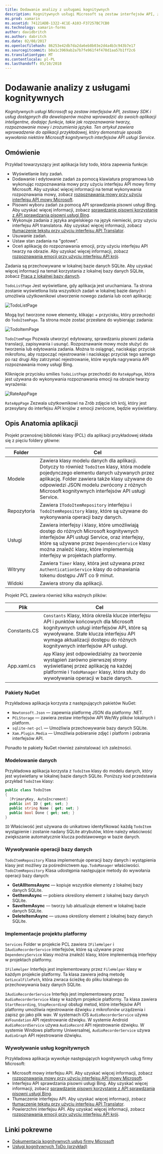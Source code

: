 ```yaml
---
title: Dodawanie analizy z usługami kognitywnych
description: Kognitywnych usługi Microsoft są zestaw interfejsów API, zestawy SDK i usług dostępnych dla deweloperów można wprowadzić do swoich aplikacji inteligentne, dodając funkcje, takie jak rozpoznawanie twarzy, rozpoznawanie mowy i zrozumienia języka. Ten artykuł zawiera wprowadzenie do aplikacji przykładowej, który demonstruje sposób wywołania niektóre Microsoft kognitywnych interfejsów API usługi Service.
ms.prod: xamarin
ms.assetid: 74121ADB-1322-4C1E-A103-F37257BC7CB0
ms.technology: xamarin-forms
author: davidbritch
ms.author: dabritch
ms.date: 02/08/2017
ms.openlocfilehash: 86253e42db7da2da6eb8b03e2d4a4b3c943b7e17
ms.sourcegitcommit: b0a1c3969ab2a7b7fe961f4f470d1aa57b1ff2c6
ms.translationtype: MT
ms.contentlocale: pl-PL
ms.lasthandoff: 05/10/2018
---
```

# <a name="adding-intelligence-with-cognitive-services"></a>Dodawanie analizy z usługami kognitywnych

_Kognitywnych usługi Microsoft są zestaw interfejsów API, zestawy SDK i usług dostępnych dla deweloperów można wprowadzić do swoich aplikacji inteligentne, dodając funkcje, takie jak rozpoznawanie twarzy, rozpoznawanie mowy i zrozumienia języka. Ten artykuł zawiera wprowadzenie do aplikacji przykładowej, który demonstruje sposób wywołania niektóre Microsoft kognitywnych interfejsów API usługi Service._

## <a name="overview"></a>Omówienie

Przykład towarzyszący jest aplikacja listy todo, która zapewnia funkcje:

- Wyświetlanie listy zadań.
- Dodawanie i edytowanie zadań za pomocą klawiatura programowa lub wykonując rozpoznawania mowy przy użyciu interfejsu API mowy firmy Microsoft. Aby uzyskać więcej informacji na temat wykonywania rozpoznawania mowy, zobacz [rozpoznawania mowy przy użyciu interfejsu API mowy Microsoft](speech-recognition.md).
- Pisowni wyboru zadań za pomocą API sprawdzania pisowni usługi Bing. Aby uzyskać więcej informacji, zobacz [sprawdzanie pisowni korzystanie z API sprawdzania pisowni usługi Bing](spell-check.md).
- Wykonuje zadania z języka angielskiego na język niemiecki, przy użyciu interfejsu API translatora. Aby uzyskać więcej informacji, zobacz [tłumaczenie tekstu przy użyciu interfejsu API Translator](text-translation.md).
- Usuwanie zadań.
- Ustaw stan zadania na "gotowe".
- Oceń aplikację do rozpoznawania emocji, przy użyciu interfejsu API twarzy na obrazie. Aby uzyskać więcej informacji, zobacz [rozpoznawania emocji przy użyciu interfejsu API krój](emotion-recognition.md).

Zadania są przechowywane w lokalnej bazie danych SQLite. Aby uzyskać więcej informacji na temat korzystania z lokalnej bazy danych SQLite, zobacz [Praca z lokalnej bazy danych](~/xamarin-forms/app-fundamentals/databases.md).

`TodoListPage` Jest wyświetlane, gdy aplikacja jest uruchamiana. Ta strona zostanie wyświetlona lista wszystkich zadań w lokalnej bazie danych i umożliwia użytkownikowi utworzenie nowego zadania lub oceń aplikację:

![](images/sample-application-1.png "TodoListPage")

Mogą być tworzone nowe elementy, klikając *+* przycisku, który przechodzi do `TodoItemPage`. Ta strona może zostać przesłane do wybierając zadania:

![](images/sample-application-2.png "TodoItemPage")

`TodoItemPage` Pozwala utworzyć edytowany, sprawdzaniu pisowni zadania translacji, zapisywania i usunąć. Rozpoznawanie mowy może służyć do tworzenia lub edytowania zadania. Można to osiągnąć, naciskając przycisk mikrofonu, aby rozpocząć rejestrowanie i naciskając przycisk tego samego po raz drugi Aby zatrzymać rejestrowanie, które wysyła nagrywania API rozpoznawania mowy usługi Bing.

Kliknięcie przycisku smilies `TodoListPage` przechodzi do `RateAppPage`, która jest używana do wykonywania rozpoznawania emocji na obrazie twarzy wyrażenia:

![](images/sample-application-3.png "RateAppPage")

`RateAppPage` Zezwala użytkownikowi na Zrób zdjęcie ich krój, który jest przesyłany do interfejsu API krojów z emocji zwrócone, będzie wyświetlany.

## <a name="understanding-the-application-anatomy"></a>Opis Anatomia aplikacji

Projekt przenośnej biblioteki klasy (PCL) dla aplikacji przykładowej składa się z pięciu foldery główne:

|Folder|Cel|
|--- |--- |
|Modele|Zawiera klasy modelu danych dla aplikacji. Dotyczy to również `TodoItem` klasy, która modele pojedynczego elementu danych używanych przez aplikację. Folder zawiera także klasy używane do odpowiedzi JSON modelu zwrócony z różnych Microsoft kognitywnych interfejsów API usługi Service.|
|Repozytoria|Zawiera `ITodoItemRepository` interfejsu i `TodoItemRepository` klasy, które są używane do wykonywania operacji bazy danych.|
|Usługi|Zawiera interfejsy i klasy, które umożliwiają dostęp do różnych Microsoft kognitywnych interfejsów API usługi Service, oraz interfejsy, które są używane przez `DependencyService` klasy można znaleźć klasy, które implementują interfejsy w projektach platformy.|
|Witryny|Zawiera `Timer` klasy, która jest używana przez `AuthenticationService` klasy do odnawiania tokenu dostępu JWT co 9 minut.|
|Widoki|Zawiera strony dla aplikacji.|

Projekt PCL zawiera również kilka ważnych plików:

|Plik|Cel|
|--- |--- |
|Constants.CS|`Constants` Klasy, która określa klucze interfejsu API i punktów końcowych dla Microsoft kognitywnych usługi interfejsów API, które są wywoływane. Stałe klucza interfejsu API wymaga aktualizacji dostępu do różnych kognitywnych interfejsów API usługi.|
|App.xaml.cs|`App` Klasy jest odpowiedzialny za tworzenie wystąpień zarówno pierwszej strony wyświetlanej przez aplikację na każdej platformie i `TodoManager` klasy, która służy do wywoływania operacji w bazie danych.|

### <a name="nuget-packages"></a>Pakiety NuGet

Przykładowa aplikacja korzysta z następujących pakietów NuGet:

- `Newtonsoft.Json` — zapewnia platformę JSON dla platformy .NET.
- `PCLStorage` — zawiera zestaw interfejsów API We/Wy plików lokalnych i platform.
- `sqlite-net-pcl` — Umożliwia przechowywanie bazy danych SQLite.
- `Xam.Plugin.Media` — Umożliwia pobieranie zdjęć i platform i pobrania interfejsów API.

Ponadto te pakiety NuGet również zainstalować ich zależności.

### <a name="modeling-the-data"></a>Modelowanie danych

Przykładowa aplikacja korzysta z `TodoItem` klasy do modelu danych, który jest wyświetlany w lokalnej bazie danych SQLite. Poniższy kod przedstawia przykład `TodoItem` klasy:

```csharp
public class TodoItem
{
  [PrimaryKey, AutoIncrement]
  public int ID { get; set; }
  public string Name { get; set; }
  public bool Done { get; set; }
}
```

`ID` Właściwość jest używana do unikatowo identyfikować każdą `TodoItem` wystąpienie i zostanie nadany SQLite atrybutów, które należy właściwość zwiększanie automatycznie klucza podstawowego w bazie danych.

### <a name="invoking-database-operations"></a>Wywoływanie operacji bazy danych

`TodoItemRepository` Klasa implementuje operacji bazy danych i wystąpienia klasy jest możliwy za pośrednictwem `App.TodoManager` właściwości. `TodoItemRepository` Klasa udostępnia następujące metody do wywołania operacji bazy danych:

- **GetAllItemsAsync** — kopiuje wszystkie elementy z lokalnej bazy danych SQLite.
- **GetItemAsync** — pobiera określony element z lokalnej bazy danych SQLite.
- **SaveItemAsync** — tworzy lub aktualizuje element w lokalnej bazie danych SQLite.
- **DeleteItemAsync** — usuwa określony element z lokalnej bazy danych SQLite.

### <a name="platform-project-implementations"></a>Implementacje projektu platformy

`Services` Folder w projekcie PCL zawiera `IFileHelper` i `IAudioRecorderService` interfejsów, które są używane przez `DependencyService` klasy można znaleźć klasy, które implementują interfejsy w projektach platformy.

`IFileHelper` Interfejs jest implementowany przez `FileHelper` klasy w każdym projekcie platformy. Ta klasa zawiera jedną metodę `GetLocalFilePath`, która zwraca ścieżkę do pliku lokalnego do przechowywania bazy danych SQLite.

`IAudioRecorderService` Interfejs jest implementowany przez `AudioRecorderService` klasy w każdym projekcie platformy. Ta klasa zawiera `StartRecording`, `StopRecording`i obsługi metod, które interfejsów API platformy umożliwia rejestrowanie dźwięku z mikrofonów urządzenia i zapisz go jako plik wav. W systemach iOS `AudioRecorderService` używa `AVFoundation` API rejestrowanie dźwięku. W systemie Android `AudioRecordService` używa `AudioRecord` API rejestrowanie dźwięku. W systemie Windows platformy Uniwersalnej, `AudioRecorderService` używa `AudioGraph` API rejestrowanie dźwięku.

### <a name="invoking-cognitive-services"></a>Wywoływanie usług kognitywnych

Przykładowa aplikacja wywołuje następujących kognitywnych usług firmy Microsoft:

- Microsoft mowy interfejsu API. Aby uzyskać więcej informacji, zobacz [rozpoznawania mowy przy użyciu interfejsu API mowy Microsoft](speech-recognition.md).
- Interfejsu API sprawdzania pisowni usługi Bing. Aby uzyskać więcej informacji, zobacz [sprawdzanie pisowni korzystanie z API sprawdzania pisowni usługi Bing](spell-check.md).
- Tłumaczenie interfejsu API. Aby uzyskać więcej informacji, zobacz [tłumaczenie tekstu przy użyciu interfejsu API Translator](text-translation.md).
- Powierzchni interfejsu API. Aby uzyskać więcej informacji, zobacz [rozpoznawania emocji przy użyciu interfejsu API krój](emotion-recognition.md).

## <a name="related-links"></a>Linki pokrewne

- [Dokumentacja kognitywnych usług firmy Microsoft](https://www.microsoft.com/cognitive-services/documentation)
- [Usługi kognitywnych ToDo (przykład)](https://developer.xamarin.com/samples/xamarin-forms/WebServices/TodoCognitiveServices/)
